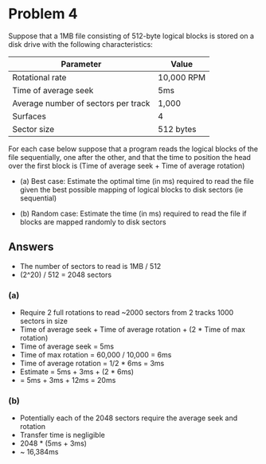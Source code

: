 # Problem 4

Suppose that a 1MB file consisting of 512-byte logical blocks is stored on a disk
drive with the following characteristics:

| Parameter                           | Value      |
| ----------------------------------- | ---------- |
| Rotational rate                     | 10,000 RPM |
| Time of average seek                | 5ms        |
| Average number of sectors per track | 1,000      |
| Surfaces                            | 4          |
| Sector size                         | 512 bytes  |

For each case below suppose that a program reads the logical blocks of the
file sequentially, one after the other, and that the time to position the head over
the first block is (Time of average seek + Time of average rotation)

- (a) Best case: Estimate the optimal time (in ms) required to read the file given
  the best possible mapping of logical blocks to disk sectors (ie sequential)

- (b) Random case: Estimate the time (in ms) required to read the file if blocks
  are mapped randomly to disk sectors

## Answers

- The number of sectors to read is 1MB / 512
- (2^20) / 512 = 2048 sectors

### (a)

- Require 2 full rotations to read ~2000 sectors from 2 tracks 1000 sectors in size
- Time of average seek + Time of average rotation + (2 \* Time of max rotation)
- Time of average seek = 5ms
- Time of max rotation = 60,000 / 10,000 = 6ms
- Time of average rotation = 1/2 \* 6ms = 3ms
- Estimate = 5ms + 3ms + (2 \* 6ms)
- = 5ms + 3ms + 12ms = 20ms

### (b)

- Potentially each of the 2048 sectors require the average seek and rotation
- Transfer time is negligible
- 2048 \* (5ms + 3ms)
- ~ 16,384ms
